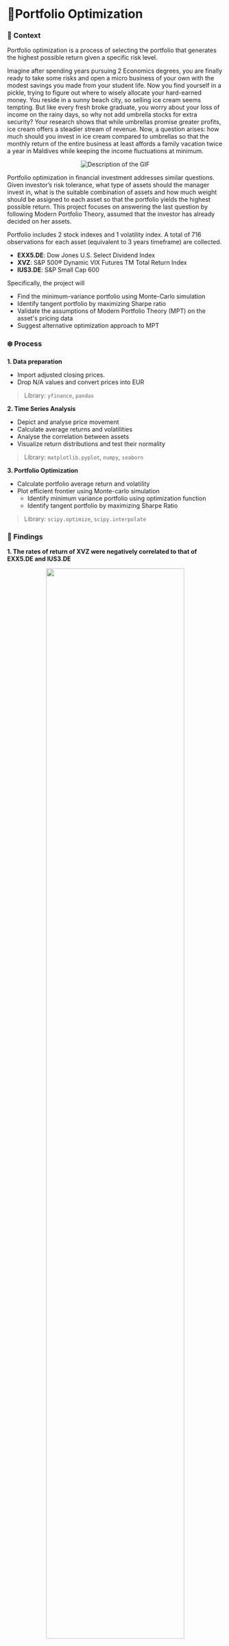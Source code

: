 # 🧬Portfolio Optimization

### 🍧 Context
Portfolio optimization is a process of selecting the portfolio that generates the highest possible return given a specific risk level.

Imagine after spending years pursuing 2 Economics degrees, you are finally ready to take some risks and open a micro business of your own with the modest savings you made from your student life. Now you find yourself in a pickle, trying to figure out where to wisely allocate your hard-earned money. You reside in a sunny beach city, so selling ice cream seems tempting. But like every fresh broke graduate, you worry about your loss of income on the rainy days, so why not add umbrella stocks for extra security? Your research shows that while umbrellas promise greater profits, ice cream offers a steadier stream of revenue. Now, a question arises: how much should you invest in ice cream compared to umbrellas so that the monthly return of the entire business at least affords a family vacation twice a year in Maldives while keeping the income fluctuations at minimum.

<p align="center">
  <img src="https://github.com/minhanhvu/portfolio-optimization/assets/87383756/0a46de22-8eb4-43d4-87c2-409155df6492" alt="Description of the GIF">
</p>

Portfolio optimization in financial investment addresses similar questions. Given investor’s risk tolerance, what type of assets should the manager invest in, what is the suitable combination of assets and how much weight should be assigned to each asset so that the portfolio yields the highest possible return. This project focuses on answering the last question by following Modern Portfolio Theory, assumed that the investor has already decided on her assets.

Portfolio includes 2 stock indexes and 1 volatility index. A total of 716 observations for each asset (equivalent to 3 years timeframe) are collected.
- __EXX5.DE__: Dow Jones U.S. Select Dividend Index
- __XVZ__: S&P 500® Dynamic VIX Futures TM Total Return Index
- __IUS3.DE__: S&P Small Cap 600

Specifically, the project will
- Find the minimum-variance portfolio using Monte-Carlo simulation
- Identify tangent portfolio by maximizing Sharpe ratio 
- Validate the assumptions of Modern Portfolio Theory (MPT) on the asset's pricing data
- Suggest alternative optimization approach to MPT

### ❄️ Process
__1. Data preparation__
* Import adjusted closing prices.
* Drop N/A values and convert prices into EUR 
> Library: `yfinance`, `pandas`


__2. Time Series Analysis__
* Depict and analyse price movement
* Calculate average returns and volatilities
* Analyse the correlation between assets
* Visualize return distributions and test their normality
> Library: `matplotlib.pyplot`, `numpy`, `seaborn`


__3. Portfolio Optimization__ 
- Calculate portfolio average return and volatility
- Plot efficient frontier using Monte-carlo simulation
    - Identify minimum variance portfolio using optimization function
    - Identify tangent portfolio by maximizing Sharpe Ratio
> Library: `scipy.optimize`, `scipy.interpolate`
### 👻 Findings
__1. The rates of return of XVZ were negatively correlated to that of EXX5.DE and IUS3.DE__

<p align="center">
<img src="https://github.com/minhanhvu/portfolio-optimization/assets/87383756/121ed7bd-8a74-4d8b-bdb7-a9cbc4d28a5a" width=80% height=80%>
</p>

This is well-explained by the opposite reactions to market uncertainty of the underlying volatility index and stock index. Amid the world economic shutdown, the CBOE Volatility Index rose sharply in March 2020, reflecting the burgeoning demand for options to hedge risk, as opposed to the fall of Down Joins and S&P index, manifested investors’ pessimistic view in future economy.

__2. The efficient market hypothesis did not hold for the examined period__

The efficient market hypothesis (B. Malkiel, 2003) states that in a competitive market, stock prices follow a random walk. In other words, the price changes in one period will be independent of changes in the next. Autocorrelations of returns at all lags are zero.
However, the coefficients of the first lagged price-change (∆_(t-1)) on current price change (∆_t) were found significant at 95% for all three assets, after netting out the effect of other lagged changes and past residuals. Hence, the null hypothesis of zero-correlation between the current price and past prices is rejected. Therefore, we conclude that the efficient market hypothesis did not hold for the examined period. _Test details can be checked at the ARIMA model session in the Jupyter file_

__3. The minimum-variance portfolio__

<p align="center">
<img src="https://github.com/minhanhvu/portfolio-optimization/assets/87383756/eddcd647-28bc-4305-bf5c-7794cff4a5a1" width=80% height=80%>
</p>

The efficient frontier is the set of optimal portfolios that offer the highest expected return for a defined level of risk or the lowest risk for a given level of expected return. The minimum variance portfolio comprises 60.3% EXX5.DE, 11.5% IUS3.DE, and 28.3% XVZ, with an expected return of 11.2% and 17.7% volatility

__4. The tangent portfolio__

<p align="center">
<img src="https://github.com/minhanhvu/portfolio-optimization/assets/87383756/08a972e0-ef1a-477c-bb73-1341164826d5" width=80% height=80%>
</p>

Incorporating risk-free asset in the investment, the tangent portfolio is a portfolio that maximizes the excess return per risk unit, which is also referred to as the Sharpe ratio
The tangent portfolio is identified by using the yield of US 3-month T-bill as risk-free rate 0.05%, comprising of 0% EXX5.DE, 60% IUS3.DE and 40% XVZ, with an expected return of 15.4% and 20.2% volatility

**Bits of discussion**
The Mean-variance portfolio theory implies fixed and predictable returns and volatility of element assets. It also assumes a stable correlation between assets return, and also the normal distribution of return rates. In this case, I found the violations of these assumptions in our assets. 

1. Rates of returns are not normally distributed 
2. Correlation between asset returns can vary through time 
3. Average return and volatility of elements assets are not constant over time

Hence, it's recommended to find an alternative approach that does not require a specific distribution function (Roy's Safety-First Criterion)

### 💡Key learnings
I found that the concept of diversification and Monte-Carlo methods are incredibly useful in business forecast activities. Diversification brings to our attention the impact of product sales correlation on our revenue when we were to a new product to our business. Meanwhile, Monte-Carlo methods is a great tool to understand possible revenue outcomes given there are random factors in our model. 


- **Statistics**: Gaussian distribution, correlations, stationary property testing
- **Modeling**: ARIMA predictive model for time series data
- **Optimization**: Mean-variance technique using Monte-Carlo simulation
  
Programing language: Python
- **Data visualization** with `matplotlib`,`seaborn`
- **Data cleaning** and analysis with `pandas`,`numpy`, 
- **Modelling** with `scipy`

### Reference & Appreciation
* Hilpisch, Yves. (2018): Python for Finance, 2nd ed., O'Reilly Media
* Big thanks to my friend Ilham Salahov for giving me feedback on this project 💗
